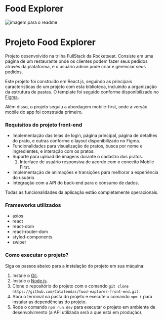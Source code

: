 # Food Explorer

![imagem para o readme](https://github.com/Catalendas/food-explorer-front-end/assets/82763928/f8d5d86c-f50b-4c8b-84b2-08e1a0cf8a04)

# Projeto Food Explorer

Projeto desenvolvido na trilha FullStack da Rocketseat. Consiste em uma página de um restaurante onde os clientes podem fazer seus pedidos através da plataforma, e o usuário admin pode criar e gerenciar seus pedidos.

Este projeto foi construído em React.js, seguindo as principais características de um projeto com esta biblioteca, incluindo a organização da estrutura de pastas. O template foi seguido conforme disponibilizado no [Figma](https://www.figma.com/community/file/1196874589259687769/food-explorer-v2).

Além disso, o projeto seguiu a abordagem mobile-first, onde a versão mobile do app foi construída primeiro.

### Requisitos do projeto front-end

- Implementação das telas de login, página principal, página de detalhes do prato, e outras conforme o layout disponibilizado no Figma.
- Funcionalidades para visualização de pratos, busca por nome e ingredientes, e interação com os pratos.
- Suporte para upload de imagens durante o cadastro dos pratos.
  1. Interface de usuário responsiva de acordo com o conceito Mobile First.
- Implementação de animações e transições para melhorar a experiência do usuário.
- Integração com a API do back-end para o consumo de dados.

Todas as funcionalidades da aplicação estão completamente operacionais.

### Frameworks utilizados

- axios
- react
- react-dom
- react-router-dom
- styled-components
- swiper

### Como executar o projeto?

Siga os passos abaixo para a instalação do projeto em sua máquina:

1. Instale o [Git](https://git-scm.com/).
2. Instale o [Node.js](https://nodejs.org/en).
3. Clone o repositório do projeto com o comando `git clone https://github.com/Catalendas/food-explorer-front-end.git`.
4. Abra o terminal na pasta do projeto e execute o comando `npm i` para instalar as dependências do projeto.
5. Rode o comando `npm run dev` para executar o projeto em ambiente de desenvolvimento (a API utilizada será a que está em produção).






